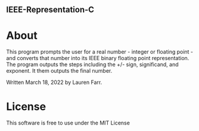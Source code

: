 ## IEEE-Representation-C

# About
This program prompts the user for a real number - integer or floating point - and converts that number into its IEEE binary floating point representation. The program outputs the steps including the +/- sign, significand, and exponent. It them outputs the final number. 

Written March 18, 2022 by Lauren Farr.

# License
This software is free to use under the MIT License
